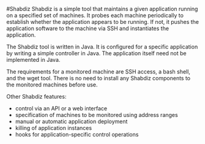 #Shabdiz
Shabdiz is a simple tool that maintains a given application running on a specified set of machines. It probes each machine periodically to establish whether the application appears to be running. If not, it pushes the application software to the machine via SSH and instantiates the application.

The Shabdiz tool is written in Java. It is configured for a specific application by writing a simple controller in Java. The application itself need not be implemented in Java.

The requirements for a monitored machine are SSH access, a bash shell, and the wget tool. There is no need to install any Shabdiz components to the monitored machines before use.

Other Shabdiz features:

- control via an API or a web interface
- specification of machines to be monitored using address ranges
- manual or automatic application deployment
- killing of application instances
- hooks for application-specific control operations


